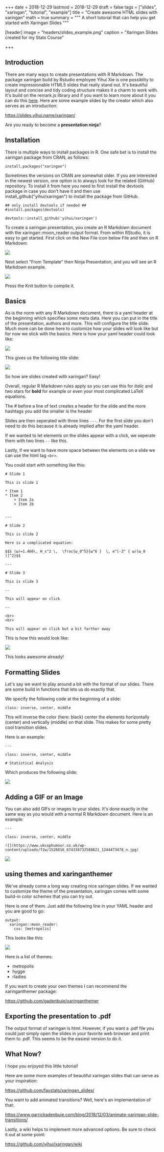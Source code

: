 +++
date = 2018-12-29
lastmod = 2018-12-29
draft = false
tags = ["slides", "xaringan", "tutorial", "example"]
title = "Create awesome HTML slides with xaringan"
math = true
summary = """
A short tutorial that can help you get started with Xaringan Slides
"""

[header]
image = "headers/slides_example.png"
caption = "Xaringan Slides created for my Stats Course"



+++




## Introduction

There are many ways to create presentations with R Markdown. The package xaringan build by Rstudio employee Yihui Xie is one possiblity to create impressionable HTML5 slides that really stand out. It's beautiful layout and concise and tidy coding structure makes it a charm to work with. It's build on the remark.js library and if you want to learn more about it you can do this [here](https://remark.js.org/). Here are some example slides by the creator which also serves as an introduction: 

https://slides.yihui.name/xaringan/

Are you ready to become a **presentation ninja**?

## Installation

There is multiple ways to install packages in R. One safe bet is to install the xaringan package from CRAN, as follows:

```{r, echo=T, eval=F}
install.packages("xaringan")
```

Sometimes the versions on CRAN are somewhat older. If you are interested in the newest version, one option is to always look for the related (GitHub) repository. To install it from here you need to first install the devtools package in case you don't have it and then use install_github("yihui/xaringan") to install the package from GitHub.

```{r, echo=T, eval=F}
## only install devtools if needed ##
#install.packages(devtools)

devtools::install_github('yihui/xaringan')
```



To create a xaringan presentation, you create an R Markdown document with the xaringan::moon_reader output format. From within RStudio, it is easy to get started. First click on the New File icon below File and then on R Markdown:


![](http://www.favstats.eu/img/rmarkdown.png)

Next select "From Template" then Ninja Presentation, and you will see an R Markdown example. 


![](http://www.favstats.eu/img/ninja_presentation.png)


Press the Knit button to compile it.



## Basics

As is the norm with any R Markdown document, there is a yaml header at the beginning which specifies some meta data. Here you can put in the title of the presentation, authors and more. This will configure the title slide. Much more can be done here to customize how your slides will look like but for now we stick with the basics. Here is how your yaml header could look like:

![](http://www.favstats.eu/img/yaml.png)

This gives us the following title slide:

![](http://www.favstats.eu/img/titleslide.png)

So how are slides created with xaringan? Easy! 

Overall, regular R Markdown rules apply so you can use this for *italic* and two stars for **bold** for example or even your most complicated LaTeX equations. 

The # before a line of text creates a header for the slide and the more hashtags you add the smaller is the header 

Slides are then seperated with three lines `---`. For the first slide you don't need to do this because it is already implied after the yaml header. 

If we wanted to let elements on the slides appear with a click, we seperate them with two lines `--` like this. 

Lastly, if we want to have more space between the elements on a slide we can use the html tag `<br>`.

You could start with something like this:

```{r, echo=T, eval=F}
# Slide 1

This is slide 1

* Item 1
* Item 2
    + Item 2a
    + Item 2b
  

---

# Slide 2

This is slide 2

Here is a complicated equation:

$$S (ω)=1.466\, H_s^2 \,  \frac{ω_0^5}{ω^6 }  \, e^[-3^ { ω/(ω_0  )]^2}$$

---

# Slide 3

This is slide 3

--

This will appear on click

--

<br>
<br>

This will appear on click but a bit farther away
```

This is how this would look like:

![](http://www.favstats.eu/img/slides1.png)


This looks awesome already! 

## Formatting Slides

Let's say we want to play around a bit with the format of our slides. There are some build in functions that lets us do exactly that.

We specify the following code at the beginning of a slide: 

`class: inverse, center, middle`

This will inverse the color (here: black) center the elements horizontally (center) and vertically (middle) on that slide. This makes for some pretty cool transition slides.

Here is an example:

```{r, echo=T, eval=F}
---

class: inverse, center, middle

# Statistical Analysis

```


Which produces the following slide:

![](http://www.favstats.eu/img/transitionslide.png)


## Adding a GIF or an Image

You can also add GIFs or images to your slides. It's done exactly in the same way as you would with a normal R Markdown document. Here is an example:

```{r, echo=T, eval=F}
---

class: inverse, center, middle

![](https://www.ukcophumour.co.uk/wp-content/uploads/f2w/1526816_674334732588821_1244473478_n.jpg)

```

![](http://www.favstats.eu/img/image.png)



## using themes and xaringanthemer

We've already come a long way creating nice xaringan slides. If we wanted to customize the theme of the presentation, xaringan comes with some build-in color schemes that you can try out.

Here is one of them. Just add the following line in your YAML header and you are good to go:

```{r, echo=T, eval=F}
output:
  xaringan::moon_reader:
    css: [metropolis]

```


    
This looks like this:

![](http://www.favstats.eu/img/metropolis.png)


Here is a list of themes:

+ metropolis
+ hygge
+ rladies

If you want to create your own themes I can recommend the xaringanthemer package:

https://github.com/gadenbuie/xaringanthemer 

## Exporting the presentation to .pdf

The output format of xaringan is html. However, if you want a .pdf file you could just simply open the slides in your favorite web browser and print them to .pdf. This seems to be the easiest version to do it.

## What Now?

I hope you enjoyed this little tutorial!

Here are some more examples of beautiful xaringan slides that can serve as your inspiration:

https://github.com/favstats/xaringan_slides/

You want to add animated transitions? Well, here's an implementation of that:

https://www.garrickadenbuie.com/blog/2018/12/03/animate-xaringan-slide-transitions/

Lastly, a wiki helps to implement more advanced options. Be sure to check it out at some point:

https://github.com/yihui/xaringan/wiki


